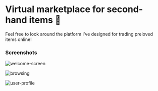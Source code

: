 # Virtual marketplace for second-hand items :tulip:

Feel free to look around the platform I've designed for trading preloved items online!

### Screenshots

![welcome-screen](https://github.com/user-attachments/assets/c3157b6e-3eed-463b-8f1b-861924e40098)

![browsing](https://github.com/user-attachments/assets/7d1ad9f6-14ca-445a-9c57-a1cabdceabd7)

![user-profile](https://github.com/user-attachments/assets/98fa0fd7-98d3-43e2-a729-85550dab750e)
